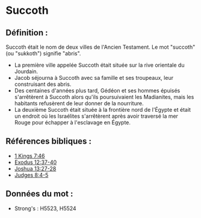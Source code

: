 # Succoth

## Définition :

Succoth était le nom de deux villes de l'Ancien Testament. Le mot "succoth" (ou "sukkoth") signifie "abris".

* La première ville appelée Succoth était située sur la rive orientale du Jourdain.
* Jacob séjourna à Succoth avec sa famille et ses troupeaux, leur construisant des abris.
* Des centaines d'années plus tard, Gédéon et ses hommes épuisés s'arrêtèrent à Succoth alors qu'ils poursuivaient les Madianites, mais les habitants refusèrent de leur donner de la nourriture.
* La deuxième Succoth était située à la frontière nord de l'Égypte et était un endroit où les Israélites s'arrêtèrent après avoir traversé la mer Rouge pour échapper à l'esclavage en Égypte.

## Références bibliques :

* [1 Kings 7:46](rc://en/tn/help/1ki/07/46)
* [Exodus 12:37-40](rc://en/tn/help/exo/12/37)
* [Joshua 13:27-28](rc://en/tn/help/jos/13/27)
* [Judges 8:4-5](rc://en/tn/help/jdg/08/04)

## Données du mot :

* Strong's : H5523, H5524
